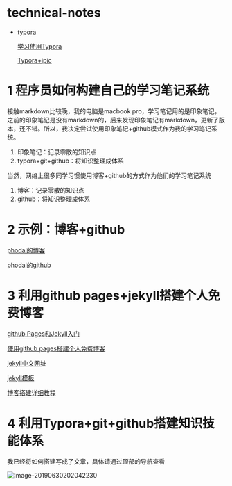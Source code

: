 # technical-notes

- [typora](./typora)

  [学习使用Typora](/typora/学习使用Typora.md)

  [Typora+ipic](/typora/Typora+ipic.md)

# 1  程序员如何构建自己的学习笔记系统

接触markdown比较晚，我的电脑是macbook pro，学习笔记用的是印象笔记，之前的印象笔记是没有markdown的，后来发现印象笔记有markdown，更新了版本，还不错。所以，我决定尝试使用印象笔记+github模式作为我的学习笔记系统。

1. 印象笔记：记录零散的知识点
2. typora+git+github：将知识整理成体系



当然，网络上很多同学习惯使用博客+github的方式作为他们的学习笔记系统

1. 博客：记录零散的知识点
2. github：将知识整理成体系



# 2  示例：博客+github

[phodal的博客](https://www.phodal.com/)

[phodal的github](https://github.com/phodal)



# 3  利用github pages+jekyll搭建个人免费博客

[github Pages和Jekyll入门](http://www.ruanyifeng.com/blog/2012/08/blogging_with_jekyll.html)

[使用github pages搭建个人免费博客](https://www.jianshu.com/p/fabb01427203)

[jekyll中文网址](http://jekyllcn.com/)

[jekyll模板](http://jekyllthemes.org/)

[博客搭建详细教程]([https://github.com/qiubaiying/qiubaiying.github.io/wiki/%E5%8D%9A%E5%AE%A2%E6%90%AD%E5%BB%BA%E8%AF%A6%E7%BB%86%E6%95%99%E7%A8%8B](https://github.com/qiubaiying/qiubaiying.github.io/wiki/博客搭建详细教程))



# 4  利用Typora+git+github搭建知识技能体系

我已经将如何搭建写成了文章，具体请通过顶部的导航查看

![image-20190630202042230](http://ww1.sinaimg.cn/large/006tNc79ly1g4jg8umbm2j30kt04wmxe.jpg)